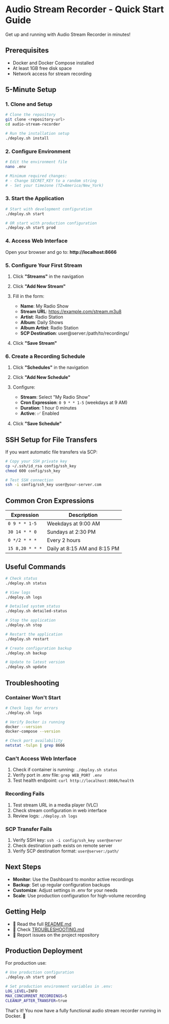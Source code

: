 # Audio Stream Recorder - Quick Start Guide

Get up and running with Audio Stream Recorder in minutes!

## Prerequisites

- Docker and Docker Compose installed
- At least 1GB free disk space
- Network access for stream recording

## 5-Minute Setup

### 1. Clone and Setup

```bash
# Clone the repository
git clone <repository-url>
cd audio-stream-recorder

# Run the installation setup
./deploy.sh install
```

### 2. Configure Environment

```bash
# Edit the environment file
nano .env

# Minimum required changes:
# - Change SECRET_KEY to a random string
# - Set your timezone (TZ=America/New_York)
```

### 3. Start the Application

```bash
# Start with development configuration
./deploy.sh start

# OR start with production configuration
./deploy.sh start prod
```

### 4. Access Web Interface

Open your browser and go to: **http://localhost:8666**

### 5. Configure Your First Stream

1. Click **"Streams"** in the navigation
2. Click **"Add New Stream"**
3. Fill in the form:
   - **Name**: My Radio Show
   - **Stream URL**: https://example.com/stream.m3u8
   - **Artist**: Radio Station
   - **Album**: Daily Shows
   - **Album Artist**: Radio Station
   - **SCP Destination**: user@server:/path/to/recordings/

4. Click **"Save Stream"**

### 6. Create a Recording Schedule

1. Click **"Schedules"** in the navigation
2. Click **"Add New Schedule"**
3. Configure:
   - **Stream**: Select "My Radio Show"
   - **Cron Expression**: `0 9 * * 1-5` (weekdays at 9 AM)
   - **Duration**: 1 hour 0 minutes
   - **Active**: ✅ Enabled

4. Click **"Save Schedule"**

## SSH Setup for File Transfers

If you want automatic file transfers via SCP:

```bash
# Copy your SSH private key
cp ~/.ssh/id_rsa config/ssh_key
chmod 600 config/ssh_key

# Test SSH connection
ssh -i config/ssh_key user@your-server.com
```

## Common Cron Expressions

| Expression | Description |
|------------|-------------|
| `0 9 * * 1-5` | Weekdays at 9:00 AM |
| `30 14 * * 0` | Sundays at 2:30 PM |
| `0 */2 * * *` | Every 2 hours |
| `15 8,20 * * *` | Daily at 8:15 AM and 8:15 PM |

## Useful Commands

```bash
# Check status
./deploy.sh status

# View logs
./deploy.sh logs

# Detailed system status
./deploy.sh detailed-status

# Stop the application
./deploy.sh stop

# Restart the application
./deploy.sh restart

# Create configuration backup
./deploy.sh backup

# Update to latest version
./deploy.sh update
```

## Troubleshooting

### Container Won't Start

```bash
# Check logs for errors
./deploy.sh logs

# Verify Docker is running
docker --version
docker-compose --version

# Check port availability
netstat -tulpn | grep 8666
```

### Can't Access Web Interface

1. Check if container is running: `./deploy.sh status`
2. Verify port in .env file: `grep WEB_PORT .env`
3. Test health endpoint: `curl http://localhost:8666/health`

### Recording Fails

1. Test stream URL in a media player (VLC)
2. Check stream configuration in web interface
3. Review logs: `./deploy.sh logs`

### SCP Transfer Fails

1. Verify SSH key: `ssh -i config/ssh_key user@server`
2. Check destination path exists on remote server
3. Verify SCP destination format: `user@server:/path/`

## Next Steps

- **Monitor**: Use the Dashboard to monitor active recordings
- **Backup**: Set up regular configuration backups
- **Customize**: Adjust settings in .env for your needs
- **Scale**: Use production configuration for high-volume recording

## Getting Help

- 📖 Read the full [README.md](README.md)
- 🔧 Check [TROUBLESHOOTING.md](TROUBLESHOOTING.md)
- 🐛 Report issues on the project repository

## Production Deployment

For production use:

```bash
# Use production configuration
./deploy.sh start prod

# Set production environment variables in .env:
LOG_LEVEL=INFO
MAX_CONCURRENT_RECORDINGS=5
CLEANUP_AFTER_TRANSFER=true
```

That's it! You now have a fully functional audio stream recorder running in Docker. 🎉